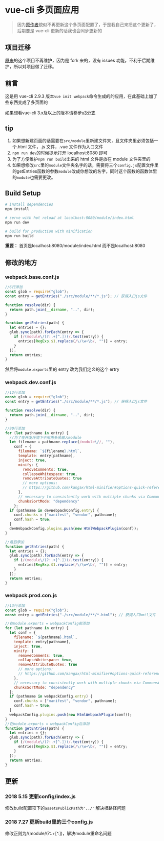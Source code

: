 # vue-cli 多页面应用

> 因为[原作者](https://github.com/breezefeng/vue-cli-multipage)貌似不再更新这个多页面配置了，于是我自己来把这个更新了，后期要是 vue-cli 更新的话我也会同步更新的

## 项目迁移

[原来](https://github.com/JayZangwill/vue-cli-multipage)的这个项目不再维护，因为是 fork 来的，没有 issues 功能，不利于后期维护，所以对项目做了迁移。

## 前言

这是用 vue-cli 2.9.3 版本`vue init webpack`命令生成的的应用，在此基础上加了些东西变成了多页面的

如果想看vue-cli 3.x及以上的版本请移步[v3分支](https://github.com/JayZangwill/vue-multipage/tree/v3)

## tip

1.  如果想新建页面的话需要在`src/module`里新建文件夹，且文件夹里必须包括一个.html 文件，.js 文件，.vue 文件作为入口文件
2.  `npm run dev`的时候提示打开 localhost:8080 即可
3.  为了方便维护`npm run build`出来的 html 文件是放在 module 文件夹里的
4. 如果想修改`src`里的`module`文件夹名字的话，需要将三个`config.js`配置文件里的getEntries函数的参数`module`改成你想改的名字，同时这个函数的函数体里的`module`也需要更改。

## Build Setup

```bash
# install dependencies
npm install

# serve with hot reload at localhost:8080/module/index.html
npm run dev

# build for production with minification
npm run build
```

**重要：** 首页是localhost:8080/module/index.html 而不是localhost:8080

## 修改的地方

### webpack.base.conf.js

```javascript
//6行添加
const glob = require("glob");
const entry = getEntries("./src/module/**/*.js"); // 获得入口js文件

function resolve(dir) {
  return path.join(__dirname, "..", dir);
}

function getEntries(path) {
  let entries = {};
  glob.sync(path).forEach(entry => {
    if (/(module\/(?:.+[^.]))/.test(entry)) {
      entries[RegExp.$1.replace(/\/\w+\b/, "")] = entry;
    }
  });
  return entries;
}
```

然后将`module.exports`里的 entry 改为我们定义的这个 ertry

### webpack.dev.conf.js

```javascript
//12行添加
const glob = require("glob");
const entry = getEntries("./src/module/**/*.js"); // 获得入口js文件

function resolve(dir) {
  return path.join(__dirname, "..", dir);
}

//90行添加
for (let pathname in entry) {
  //为了在开发环境下不用再多余输入module
  let filename = pathname.replace(/module\//, ""),
    conf = {
      filename: `${filename}.html`,
      template: entry[pathname],
      inject: true,
      minify: {
        removeComments: true,
        collapseWhitespace: true,
        removeAttributeQuotes: true
        // more options:
        // https://github.com/kangax/html-minifier#options-quick-reference
      },
      // necessary to consistently work with multiple chunks via CommonsChunkPlugin
      chunksSortMode: "dependency"
    };
  if (pathname in devWebpackConfig.entry) {
    conf.chunks = ["manifest", "vendor", pathname];
    conf.hash = true;
  }
  devWebpackConfig.plugins.push(new HtmlWebpackPlugin(conf));
}

//最后添加
function getEntries(path) {
  let entries = {};
  glob.sync(path).forEach(entry => {
    if (/(module\/(?:.+[^.]))/.test(entry)) {
      entries[RegExp.$1.replace(/\/\w+\b/, "")] = entry;
    }
  });
  return entries;
}
```

### webpack.prod.con.js

```javascript
//13行添加
const glob = require("glob");
const entry = getEntries("./src/module/**/*.html"); // 获得入口hmtl文件

//在module.exports = webpackConfig前添加
for (let pathname in entry) {
  let conf = {
    filename: `${pathname}.html`,
    template: entry[pathname],
    inject: true,
    minify: {
      removeComments: true,
      collapseWhitespace: true,
      removeAttributeQuotes: true
      // more options:
      // https://github.com/kangax/html-minifier#options-quick-reference
    },
    // necessary to consistently work with multiple chunks via CommonsChunkPlugin
    chunksSortMode: "dependency"
  };
  if (pathname in webpackConfig.entry) {
    conf.chunks = ["manifest", "vendor", pathname];
    conf.hash = true;
  }
  webpackConfig.plugins.push(new HtmlWebpackPlugin(conf));
}
//在module.exports = webpackConfig后添加
function getEntries(path) {
  let entries = {};
  glob.sync(path).forEach(entry => {
    if (/(module\/(?:.+[^.]))/.test(entry)) {
      entries[RegExp.$1.replace(/\/\w+\b/, "")] = entry;
    }
  });
  return entries;
}
```

## 更新

### 2018 5.15 更新config/index.js

修改build配置项下的`assetsPublicPath为'../'` 解决根路径问题

### 2018 7.27 更新build里的三个config.js

修改正则为/(module\/(?:.+[^.])，解决module重命名问题